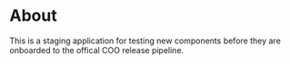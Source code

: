 # About
This is a staging application for testing new components before they are onboarded to the offical COO release pipeline. 
